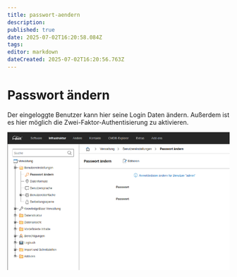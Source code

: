 ```yaml
---
title: passwort-aendern
description: 
published: true
date: 2025-07-02T16:20:58.084Z
tags: 
editor: markdown
dateCreated: 2025-07-02T16:20:56.763Z
---
```


# Passwort ändern

Der eingeloggte Benutzer kann hier seine Login Daten ändern. Außerdem ist es hier möglich die Zwei-Faktor-Authentisierung zu aktivieren.

[![Passwort ändern](../../../assets/images/de/administration/verwaltung/benutzereinstellungen/passwort-aendern/1-pa.png)](../../../assets/images/de/administration/verwaltung/benutzereinstellungen/passwort-aendern/1-pa.png)

